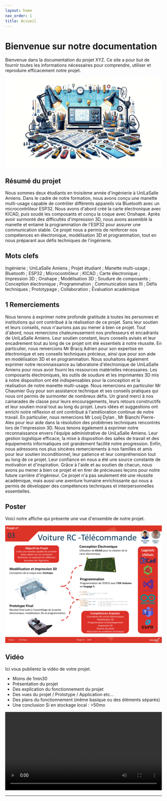 ```yaml
---
layout: home
nav_order: 1
title: Accueil
---
```


# Bienvenue sur notre documentation

Bienvenue dans la documentation du projet XYZ. Ce site a pour but de fournir toutes les informations nécessaires pour comprendre, utiliser et reproduire efficacement notre projet.

![Illustration vectorielle colorée avec un fond blanc, montrant un atelier équipé pour un projet de conception mécanique, électronique et informatique](images/illustration.png)

## Résumé du projet

Nous sommes deux étudiants en troisième année d'ingénierie à UniLaSalle Amiens. Dans le cadre de notre formation, nous avons conçu une manette multi-usage capable de contrôler différents appareils via Bluetooth avec un microcontrôleur ESP32.
Nous avons d'abord créé la carte électronique avec KICAD, puis soudé les composants et conçu la coque avec Onshape. Après avoir surmonté des difficultés d'impression 3D, nous avons assemblé la manette et entamé la programmation de l'ESP32 pour assurer une communication stable.
Ce projet nous a permis de renforcer nos compétences en électronique, modélisation 3D et programmation, tout en nous préparant aux défis techniques de l'ingénierie.

## Mots clefs

Ingénierie ; UniLaSalle Amiens ; Projet étudiant ; Manette multi-usage ; Bluetooth ; ESP32 ; Microcontrôleur ; KICAD ; Carte électronique ; Impression 3D ; Onshape ; Modélisation 3D ; Soudure de composants ; Conception électronique ; Programmation ; Communication sans fil ; Défis techniques ; Prototypage ; Collaboration ; Évaluation académique

## 1	Remerciements

Nous tenons à exprimer notre profonde gratitude à toutes les personnes et institutions qui ont contribué à la réalisation de ce projet. Sans leur soutien et leurs conseils, nous n'aurions pas pu mener à bien ce projet.
Tout d'abord, nous remercions chaleureusement nos professeurs et encadrants de UniLaSalle Amiens. Leur soutien constant, leurs conseils avisés et leur encadrement tout au long de ce projet ont été essentiels à notre réussite. En particulier, nous remercions Mr Bracq Adrien pour son expertise en électronique et ses conseils techniques précieux, ainsi que pour son aide en modélisation 3D et en programmation.
Nous souhaitons également exprimer notre reconnaissance au laboratoire d'électronique de UniLaSalle Amiens pour nous avoir fourni les ressources matérielles nécessaires. Les composants électroniques, les outils de soudure et les imprimantes 3D mis à notre disposition ont été indispensables pour la conception et la réalisation de notre manette multi-usage. Nous remercions en particulier Mr Chaumier Guy pour son assistance technique et ses conseils pratiques qui nous ont permis de surmonter de nombreux défis.
Un grand merci à nos camarades de classe pour leurs encouragements, leurs retours constructifs et leur soutien moral tout au long du projet. Leurs idées et suggestions ont enrichi notre réflexion et ont contribué à l'amélioration continue de notre travail. En particulier, nous remercions Mr Looij Dylan , Mr Bianchi Pierre-Alex pour leur aide dans la résolution des problèmes techniques rencontrés lors de l'impression 3D.
Nous tenons également à exprimer notre reconnaissance envers l'équipe administrative de UniLaSalle Amiens. Leur gestion logistique efficace, la mise à disposition des salles de travail et des équipements informatiques ont grandement facilité notre progression. 
Enfin, nous adressons nos plus sincères remerciements à nos familles et amis pour leur soutien inconditionnel, leur patience et leur compréhension tout au long de ce projet. Leur confiance en nous a été une source constante de motivation et d'inspiration. 
Grâce à l'aide et au soutien de chacun, nous avons pu mener à bien ce projet et en tirer de précieuses leçons pour notre future carrière d'ingénieur. Ce projet n'a pas seulement été une réussite académique, mais aussi une aventure humaine enrichissante qui nous a permis de développer des compétences techniques et interpersonnelles essentielles.

## Poster

Voici notre affiche qui présente une vue d'ensemble de notre projet.

![Poster projet](images/poster.png)

## Vidéo

Ici vous publierez la vidéo de votre projet. 
- Moins de 1min30
- Présentation du projet 
- Des explication du fonctionnement du projet
- Des vues du projet / Prototype / Application etc... 
- Des plans du fonctionnement (même basique ou des éléments séparés)
- Une conclusion
Si en stockage local : >50mo

<video src="images/video.mp4" controls title="Title"  style="width: 100%;"></video>

---
